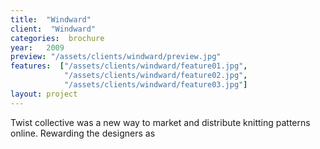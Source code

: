 ```yaml
---
title:  "Windward"
client:  "Windward"
categories:  brochure
year:   2009
preview: "/assets/clients/windward/preview.jpg"
features:  ["/assets/clients/windward/feature01.jpg",
            "/assets/clients/windward/feature02.jpg",
            "/assets/clients/windward/feature03.jpg"]
layout: project            
---
```


Twist collective was a new way to market and distribute knitting patterns online. Rewarding the designers as

